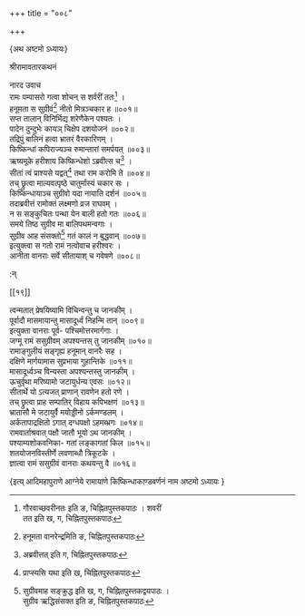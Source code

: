 +++
title = "००८"

+++

\{अथ अष्टमो ऽध्यायः\}

श्रीरामावतारकथनं

नारद उवाच  
रामः पम्पासरो गत्वा शोचन् स शर्वरीं ततः[^१]   ।  
हनूमता स सुग्रीवं[^२] नीतो मित्रञ्चकार ह ॥००१॥  
सप्त तालान् विनिर्भिद्य शरेणैकेन पश्यतः ।  
पादेन दुन्दुभेः कायञ् चिक्षेप दशयोजनं ॥००२॥  
तद्रिपुं बालिनं हत्वा भ्रातरं वैरकारिणम् ।  
किष्किन्धां कपिराज्यञ्च रुमान्तारां समर्पयत् ॥००३॥  
ऋष्यमूके हरीशाय किष्किन्धेशो ऽब्रवीत्स च[^३]   ।  
सीतां त्वं प्राश्यसे यद्वत्[^४] तथा राम करोमि ते ॥००४॥  
तच् छ्रुत्वा माल्यवत्पृष्ठे चातुर्मास्यं चकार सः   ।  
किष्किन्धायाञ्च सुग्रीवो यदा नायाति दर्शनं ॥००५॥  
तदाब्रवीत्तं रामोक्तं लक्ष्मणो व्रज राघवम् ।  
न स सङ्कुचितः पन्था येन बाली हतो गतः ॥००६॥  
समये तिष्ठ सुग्रीव मा बालिपथमन्वगाः ।  
सुग्रीव आह संसक्तो[^५] गतं कालं न बुद्धवान् ॥००७॥  
इत्युक्त्वा स गतो रामं नत्वोवाच हरीश्वरः ।  
आनीता वानराः सर्वे सीतायाश् च गवेषणे ॥००८॥  
    
:न्  
    
[^१]: गौरवाच्छवरीनतः इति ङ, चिह्नितपुस्तकपाठः । शवरीं  
तत इति ख, ग, चिह्नितपुस्तकपाठः  
    
[^२]: हनूमता वानरेन्द्रमिति ङ, चिह्नितपुस्तकपाठः  
    
[^३]: अब्रवीत्तत् इति ग, चिह्नितपुस्तकपाठः  
    
[^४]: प्राप्स्यसि यथा इति ख, चिह्नितपुस्तकपाठः  
    
[^५]: सुग्रीवमाह सङ्क्रुद्ध इति ख, ग, चिह्नितपुस्तकद्वयपाठः ।  
सुग्रीव ऋद्धिसंसक्त इति ङ, चिह्नितपुस्तकपाठः  

[[१९]]
    
त्वन्मतात् प्रेषयिष्यामि विचिन्वन्तु च जानकीम् ।  
पूर्वादौ मासमायान्तु मासादूर्ध्वं निहन्मि तान्   ॥००९॥  
इत्युक्ता वानराः पूर्व- पश्चिमोत्तरमार्गगाः ।  
जग्मू रामं ससुग्रीवम् अपश्यन्तस् तु जानकीम् ॥०१०॥  
रामाङ्गुलीयं सङ्गृह्य हनूमान् वानरैः सह   ।  
दक्षिणे मार्गयामास सुप्रभाया गुहान्तिके ॥०११॥  
मासादूर्ध्वञ्च विन्यस्ता अपश्यन्तस्तु जानकीम् ।  
ऊचुर्वृथा मरिष्यामो जटायुर्धन्य एवसः ॥०१२॥  
सीतार्थे यो ऽत्यजत् प्राणान् रावणेन हतो रणे ।  
तच् छ्रुत्वा प्राह सम्पातिर् विहाय कपिभक्षणं ॥०१३॥  
भ्रातासौ मे जटायुर्वै मयोड्डीनो ऽर्कमण्डलम्   ।  
अर्कतापाद्रक्षितो ऽगात् दग्धपक्षो ऽहमब्भ्रगः ॥०१४॥  
रामवार्ताश्रवात् पक्षौ जातौ भूयो ऽथ जानकीम्   ।  
पश्याम्यशोकवनिका- गतां लङ्कागतां किल ॥०१५॥  
शतयोजनविस्तीर्णे लवणाब्धौ त्रिकूटके ।  
ज्ञात्वा रामं ससुग्रीवं वानराः कथयन्तु वै   ॥०१६॥

\{इत्य् आदिमहापुराणे आग्नेये रामायाणे किष्किन्धाकाण्डवर्णनं नाम अष्टमो ऽध्यायः  }
    